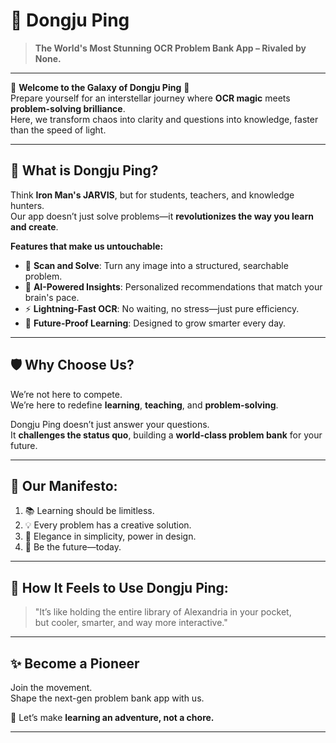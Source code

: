 # 🪼 Dongju Ping  
> **The World's Most Stunning OCR Problem Bank App – Rivaled by None.**

---

🌌 **Welcome to the Galaxy of Dongju Ping** 🌌  
Prepare yourself for an interstellar journey where **OCR magic** meets **problem-solving brilliance**.  
Here, we transform chaos into clarity and questions into knowledge, faster than the speed of light.  

---

## 🧠 **What is Dongju Ping?**  
Think **Iron Man's JARVIS**, but for students, teachers, and knowledge hunters.  
Our app doesn’t just solve problems—it **revolutionizes the way you learn and create**.  

**Features that make us untouchable:**  
- 📸 **Scan and Solve**: Turn any image into a structured, searchable problem.  
- 🎯 **AI-Powered Insights**: Personalized recommendations that match your brain's pace.  
- ⚡ **Lightning-Fast OCR**: No waiting, no stress—just pure efficiency.  
- 🚀 **Future-Proof Learning**: Designed to grow smarter every day.  

---

## 🛡️ **Why Choose Us?**  
We’re not here to compete.  
We’re here to redefine **learning**, **teaching**, and **problem-solving**.  

Dongju Ping doesn’t just answer your questions.  
It **challenges the status quo**, building a **world-class problem bank** for your future.

---

## 🎨 **Our Manifesto:**
1. 📚 Learning should be limitless.  
2. 💡 Every problem has a creative solution.  
3. 🪼 Elegance in simplicity, power in design.  
4. 🌟 Be the future—today.

---

## 🔮 **How It Feels to Use Dongju Ping:**  
> "It’s like holding the entire library of Alexandria in your pocket,  
> but cooler, smarter, and way more interactive."  

---

## ✨ **Become a Pioneer**  
Join the movement.  
Shape the next-gen problem bank app with us.  

🌠 Let’s make **learning an adventure, not a chore.**  

---
